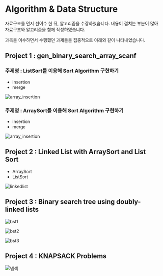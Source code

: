 # Algorithm & Data Structure

자료구조를 먼저 선이수 한 뒤, 알고리즘을 수강하였습니다. 내용이 겹치는 부분이 많아 자료구조와 알고리즘을 함께 작성하였습니다.

과목을 이수하면서 수행했던 과제들을 집중적으로 아래와 같이 나타내었습니다.

## Project 1 : gen_binary_search_array_scanf

### **주제명**  : ListSort를 이용해 Sort Algorithm 구현하기
- insertion
- merge

![array_insertion](https://user-images.githubusercontent.com/45071833/102359616-5bd22180-3ff4-11eb-8092-20f237c87f9e.JPG)


### **주제명** : ArraySort를 이용해 Sort Algorithm 구현하기
- insertion
- merge

![array_insertion](https://user-images.githubusercontent.com/45071833/102359616-5bd22180-3ff4-11eb-8092-20f237c87f9e.JPG)


## Project 2 : Linked List with ArraySort and List Sort
- ArraySort
- ListSort

![linkedlist](https://user-images.githubusercontent.com/45071833/102360247-1feb8c00-3ff5-11eb-9412-54fbd7356934.JPG)


## Project 3 : Binary search tree using doubly-linked lists

![bst1](https://user-images.githubusercontent.com/45071833/102359237-dea6ac80-3ff3-11eb-9697-908a9ef4eabb.JPG)

![bst2](https://user-images.githubusercontent.com/45071833/102359240-dfd7d980-3ff3-11eb-820a-48e026738c63.JPG)

![bst3](https://user-images.githubusercontent.com/45071833/102359244-e0707000-3ff3-11eb-8530-6e83732c698f.JPG)

## Project 4 : KNAPSACK Problems

![냅색](https://user-images.githubusercontent.com/45071833/102360788-ce8fcc80-3ff5-11eb-9d27-e306a5675c35.JPG)
 

